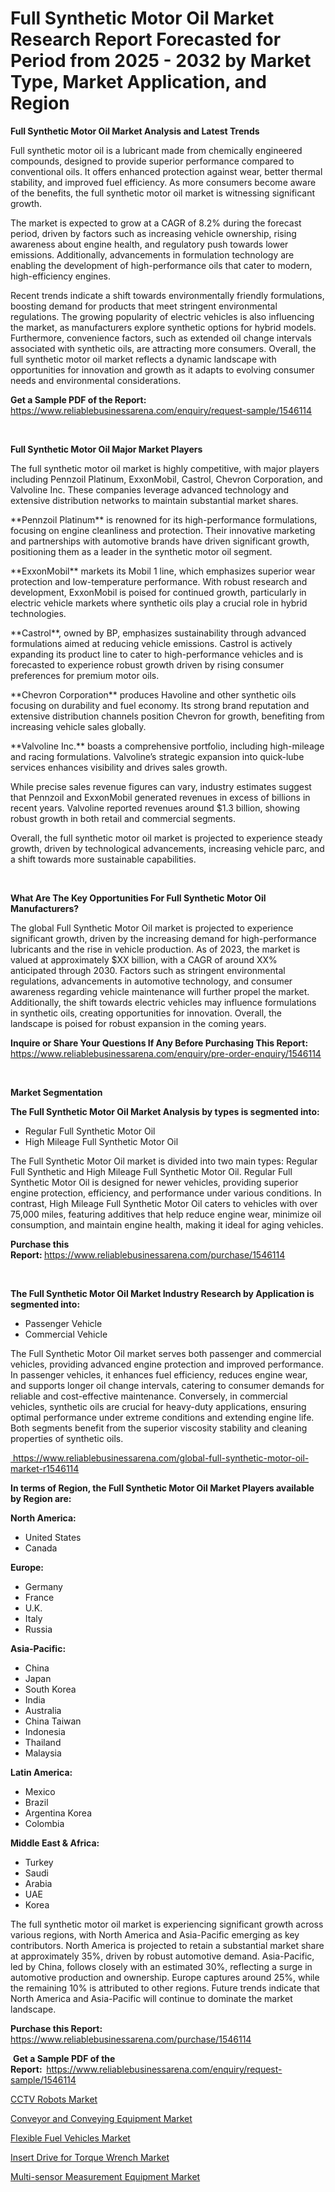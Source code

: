 <p><h1>Full Synthetic Motor Oil Market Research Report Forecasted for Period from 2025 -  2032 by Market Type, Market Application, and Region</h1></p><p><strong>Full Synthetic Motor Oil Market Analysis and Latest Trends</strong></p>
<p><p>Full synthetic motor oil is a lubricant made from chemically engineered compounds, designed to provide superior performance compared to conventional oils. It offers enhanced protection against wear, better thermal stability, and improved fuel efficiency. As more consumers become aware of the benefits, the full synthetic motor oil market is witnessing significant growth.</p><p>The market is expected to grow at a CAGR of 8.2% during the forecast period, driven by factors such as increasing vehicle ownership, rising awareness about engine health, and regulatory push towards lower emissions. Additionally, advancements in formulation technology are enabling the development of high-performance oils that cater to modern, high-efficiency engines.</p><p>Recent trends indicate a shift towards environmentally friendly formulations, boosting demand for products that meet stringent environmental regulations. The growing popularity of electric vehicles is also influencing the market, as manufacturers explore synthetic options for hybrid models. Furthermore, convenience factors, such as extended oil change intervals associated with synthetic oils, are attracting more consumers. Overall, the full synthetic motor oil market reflects a dynamic landscape with opportunities for innovation and growth as it adapts to evolving consumer needs and environmental considerations.</p></p>
<p><strong>Get a Sample PDF of the Report:&nbsp;</strong> <a href="https://www.reliablebusinessarena.com/enquiry/request-sample/1546114?utm_campaign=2933&utm_medium=2&utm_source=Github&utm_content=ia&utm_term=30032025&utm_id=full-synthetic-motor-oil">https://www.reliablebusinessarena.com/enquiry/request-sample/1546114</a></p>
<p>&nbsp;</p>
<p><strong>Full Synthetic Motor Oil Major Market Players</strong></p>
<p><p>The full synthetic motor oil market is highly competitive, with major players including Pennzoil Platinum, ExxonMobil, Castrol, Chevron Corporation, and Valvoline Inc. These companies leverage advanced technology and extensive distribution networks to maintain substantial market shares.</p><p>**Pennzoil Platinum** is renowned for its high-performance formulations, focusing on engine cleanliness and protection. Their innovative marketing and partnerships with automotive brands have driven significant growth, positioning them as a leader in the synthetic motor oil segment.</p><p>**ExxonMobil** markets its Mobil 1 line, which emphasizes superior wear protection and low-temperature performance. With robust research and development, ExxonMobil is poised for continued growth, particularly in electric vehicle markets where synthetic oils play a crucial role in hybrid technologies.</p><p>**Castrol**, owned by BP, emphasizes sustainability through advanced formulations aimed at reducing vehicle emissions. Castrol is actively expanding its product line to cater to high-performance vehicles and is forecasted to experience robust growth driven by rising consumer preferences for premium motor oils.</p><p>**Chevron Corporation** produces Havoline and other synthetic oils focusing on durability and fuel economy. Its strong brand reputation and extensive distribution channels position Chevron for growth, benefiting from increasing vehicle sales globally.</p><p>**Valvoline Inc.** boasts a comprehensive portfolio, including high-mileage and racing formulations. Valvoline’s strategic expansion into quick-lube services enhances visibility and drives sales growth.</p><p>While precise sales revenue figures can vary, industry estimates suggest that Pennzoil and ExxonMobil generated revenues in excess of billions in recent years. Valvoline reported revenues around $1.3 billion, showing robust growth in both retail and commercial segments.</p><p>Overall, the full synthetic motor oil market is projected to experience steady growth, driven by technological advancements, increasing vehicle parc, and a shift towards more sustainable capabilities.</p></p>
<p>&nbsp;</p>
<p><strong>What Are The Key Opportunities For Full Synthetic Motor Oil Manufacturers?</strong></p>
<p><p>The global Full Synthetic Motor Oil market is projected to experience significant growth, driven by the increasing demand for high-performance lubricants and the rise in vehicle production. As of 2023, the market is valued at approximately $XX billion, with a CAGR of around XX% anticipated through 2030. Factors such as stringent environmental regulations, advancements in automotive technology, and consumer awareness regarding vehicle maintenance will further propel the market. Additionally, the shift towards electric vehicles may influence formulations in synthetic oils, creating opportunities for innovation. Overall, the landscape is poised for robust expansion in the coming years.</p></p>
<p><strong>Inquire or Share Your Questions If Any Before Purchasing This Report:</strong> <a href="https://www.reliablebusinessarena.com/enquiry/pre-order-enquiry/1546114?utm_campaign=2933&utm_medium=2&utm_source=Github&utm_content=ia&utm_term=30032025&utm_id=full-synthetic-motor-oil">https://www.reliablebusinessarena.com/enquiry/pre-order-enquiry/1546114</a></p>
<p>&nbsp;</p>
<p><strong>Market Segmentation</strong></p>
<p><strong>The Full Synthetic Motor Oil Market Analysis by types is segmented into:</strong></p>
<p><ul><li>Regular Full Synthetic Motor Oil</li><li>High Mileage Full Synthetic Motor Oil</li></ul></p>
<p><p>The Full Synthetic Motor Oil market is divided into two main types: Regular Full Synthetic and High Mileage Full Synthetic Motor Oil. Regular Full Synthetic Motor Oil is designed for newer vehicles, providing superior engine protection, efficiency, and performance under various conditions. In contrast, High Mileage Full Synthetic Motor Oil caters to vehicles with over 75,000 miles, featuring additives that help reduce engine wear, minimize oil consumption, and maintain engine health, making it ideal for aging vehicles.</p></p>
<p><strong>Purchase this Report:&nbsp;</strong><a href="https://www.reliablebusinessarena.com/purchase/1546114?utm_campaign=2933&utm_medium=2&utm_source=Github&utm_content=ia&utm_term=30032025&utm_id=full-synthetic-motor-oil">https://www.reliablebusinessarena.com/purchase/1546114</a></p>
<p>&nbsp;</p>
<p><strong>The Full Synthetic Motor Oil Market Industry Research by Application is segmented into:</strong></p>
<p><ul><li>Passenger Vehicle</li><li>Commercial Vehicle</li></ul></p>
<p><p>The Full Synthetic Motor Oil market serves both passenger and commercial vehicles, providing advanced engine protection and improved performance. In passenger vehicles, it enhances fuel efficiency, reduces engine wear, and supports longer oil change intervals, catering to consumer demands for reliable and cost-effective maintenance. Conversely, in commercial vehicles, synthetic oils are crucial for heavy-duty applications, ensuring optimal performance under extreme conditions and extending engine life. Both segments benefit from the superior viscosity stability and cleaning properties of synthetic oils.</p></p>
<p><a href="https://www.reliablebusinessarena.com/global-full-synthetic-motor-oil-market-r1546114?utm_campaign=2933&utm_medium=2&utm_source=Github&utm_content=ia&utm_term=30032025&utm_id=full-synthetic-motor-oil">&nbsp;https://www.reliablebusinessarena.com/global-full-synthetic-motor-oil-market-r1546114</a></p>
<p><strong>In terms of Region, the Full Synthetic Motor Oil Market Players available by Region are:</strong></p>
<p>
    <p> <strong> North America: </strong>
        <ul>
            <li>United States</li>
            <li>Canada</li>
        </ul>
        </p> 
    <p> <strong> Europe: </strong>
        <ul>
            <li>Germany</li>
            <li>France</li>
            <li>U.K.</li>
            <li>Italy</li>
            <li>Russia</li>
        </ul>
        </p> 
    <p> <strong> Asia-Pacific: </strong>
        <ul>
            <li>China</li>
            <li>Japan</li>
            <li>South Korea</li>
            <li>India</li>
            <li>Australia</li>
            <li>China Taiwan</li>
            <li>Indonesia</li>
            <li>Thailand</li>
            <li>Malaysia</li>
        </ul>
        </p> 
    <p> <strong> Latin America: </strong>
        <ul>
            <li>Mexico</li>
            <li>Brazil</li>
            <li>Argentina Korea</li>
            <li>Colombia</li>
        </ul>
        </p> 
    <p> <strong> Middle East & Africa: </strong>
        <ul>
            <li>Turkey</li>
            <li>Saudi</li>
            <li>Arabia</li>
            <li>UAE</li>
            <li>Korea</li>
        </ul>
    </p>
    </p>
<p><p>The full synthetic motor oil market is experiencing significant growth across various regions, with North America and Asia-Pacific emerging as key contributors. North America is projected to retain a substantial market share at approximately 35%, driven by robust automotive demand. Asia-Pacific, led by China, follows closely with an estimated 30%, reflecting a surge in automotive production and ownership. Europe captures around 25%, while the remaining 10% is attributed to other regions. Future trends indicate that North America and Asia-Pacific will continue to dominate the market landscape.</p></p>
<p><strong>Purchase this Report: </strong><a href="https://www.reliablebusinessarena.com/purchase/1546114?utm_campaign=2933&utm_medium=2&utm_source=Github&utm_content=ia&utm_term=30032025&utm_id=full-synthetic-motor-oil">https://www.reliablebusinessarena.com/purchase/1546114</a></p>
<p>&nbsp;<strong>Get a Sample PDF of the Report:&nbsp;&nbsp;</strong><a href="https://www.reliablebusinessarena.com/enquiry/request-sample/1546114?utm_campaign=2933&utm_medium=2&utm_source=Github&utm_content=ia&utm_term=30032025&utm_id=full-synthetic-motor-oil">https://www.reliablebusinessarena.com/enquiry/request-sample/1546114</a></p>
<p><strong></strong></p>
<p><p><a href="https://www.linkedin.com/pulse/future-revenue-demand-forecast-cctv-robots-industry-8-cagr-3gksc?utm_campaign=2933&utm_medium=2&utm_source=Github&utm_content=ia&utm_term=30032025&utm_id=full-synthetic-motor-oil">CCTV Robots Market</a></p><p><a href="https://www.linkedin.com/pulse/broad-overview-conveyor-conveying-equipment-market-size-industry-zgdcc?utm_campaign=2933&utm_medium=2&utm_source=Github&utm_content=ia&utm_term=30032025&utm_id=full-synthetic-motor-oil">Conveyor and Conveying Equipment Market</a></p><p><a href="https://github.com/lizonbochil23/Market-Research-Report-List-1/blob/main/flexible-fuel-vehicles-market.md?utm_campaign=2933&utm_medium=2&utm_source=Github&utm_content=ia&utm_term=30032025&utm_id=full-synthetic-motor-oil">Flexible Fuel Vehicles Market</a></p><p><a href="https://www.linkedin.com/pulse/insert-drive-torque-wrench-market-size-global-revenue-ai5zc?utm_campaign=2933&utm_medium=2&utm_source=Github&utm_content=ia&utm_term=30032025&utm_id=full-synthetic-motor-oil">Insert Drive for Torque Wrench Market</a></p><p><a href="https://www.linkedin.com/pulse/industry-strategies-opportunities-multi-sensor-measurement-v80bc?utm_campaign=2933&utm_medium=2&utm_source=Github&utm_content=ia&utm_term=30032025&utm_id=full-synthetic-motor-oil">Multi-sensor Measurement Equipment Market</a></p></p>